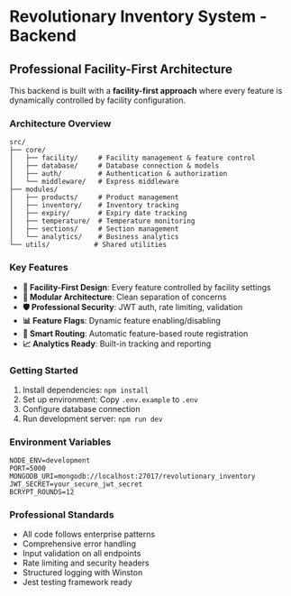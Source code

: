 # Revolutionary Inventory System - Backend

## Professional Facility-First Architecture

This backend is built with a **facility-first approach** where every feature is dynamically controlled by facility configuration.

### Architecture Overview

```
src/
├── core/
│   ├── facility/     # Facility management & feature control
│   ├── database/     # Database connection & models
│   ├── auth/         # Authentication & authorization
│   └── middleware/   # Express middleware
├── modules/
│   ├── products/     # Product management
│   ├── inventory/    # Inventory tracking
│   ├── expiry/       # Expiry date tracking
│   ├── temperature/  # Temperature monitoring
│   ├── sections/     # Section management
│   └── analytics/    # Business analytics
└── utils/           # Shared utilities
```

### Key Features

- **🏢 Facility-First Design**: Every feature controlled by facility settings
- **🔧 Modular Architecture**: Clean separation of concerns
- **🛡️ Professional Security**: JWT auth, rate limiting, validation
- **📊 Feature Flags**: Dynamic feature enabling/disabling
- **🎯 Smart Routing**: Automatic feature-based route registration
- **📈 Analytics Ready**: Built-in tracking and reporting

### Getting Started

1. Install dependencies: `npm install`
2. Set up environment: Copy `.env.example` to `.env`
3. Configure database connection
4. Run development server: `npm run dev`

### Environment Variables

```
NODE_ENV=development
PORT=5000
MONGODB_URI=mongodb://localhost:27017/revolutionary_inventory
JWT_SECRET=your_secure_jwt_secret
BCRYPT_ROUNDS=12
```

### Professional Standards

- All code follows enterprise patterns
- Comprehensive error handling
- Input validation on all endpoints
- Rate limiting and security headers
- Structured logging with Winston
- Jest testing framework ready

